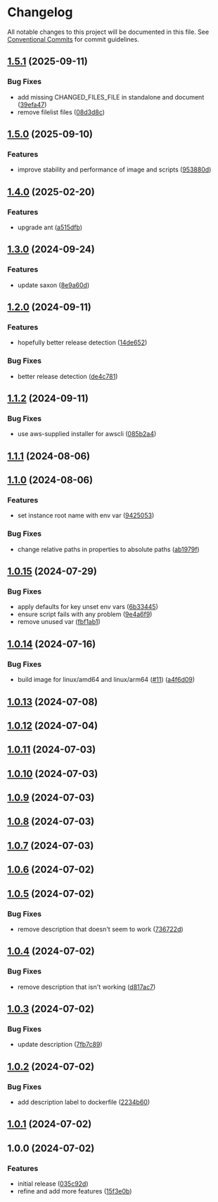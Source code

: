 # Changelog

All notable changes to this project will be documented in this file. See
[Conventional Commits](https://conventionalcommits.org) for commit guidelines.

## [1.5.1](https://github.com/cambridge-collection/xslt-transformation-engine/compare/v1.5.0...v1.5.1) (2025-09-11)


### Bug Fixes

* add missing CHANGED_FILES_FILE in standalone and document ([39efa47](https://github.com/cambridge-collection/xslt-transformation-engine/commit/39efa47901db6dffbfeb0900452b7424394a0a8b))
* remove filelist files ([08d3d8c](https://github.com/cambridge-collection/xslt-transformation-engine/commit/08d3d8cf45496f2426f2e0ce715b20fd16ec8c63))

## [1.5.0](https://github.com/cambridge-collection/xslt-transformation-engine/compare/v1.4.0...v1.5.0) (2025-09-10)


### Features

* improve stability and performance of image and scripts ([953880d](https://github.com/cambridge-collection/xslt-transformation-engine/commit/953880da903f5d753385f7cb7c42c49e89993807))

## [1.4.0](https://github.com/cambridge-collection/xslt-transformation-engine/compare/v1.3.0...v1.4.0) (2025-02-20)


### Features

* upgrade ant ([a515dfb](https://github.com/cambridge-collection/xslt-transformation-engine/commit/a515dfbe541eaa76445941eff75946353d935b84))

## [1.3.0](https://github.com/cambridge-collection/xslt-transformation-engine/compare/v1.2.0...v1.3.0) (2024-09-24)


### Features

* update saxon ([8e9a60d](https://github.com/cambridge-collection/xslt-transformation-engine/commit/8e9a60dd5e058fdfd07c673b9fcf622fa9b1fbe2))

## [1.2.0](https://github.com/cambridge-collection/xslt-transformation-engine/compare/v1.1.2...v1.2.0) (2024-09-11)


### Features

* hopefully better release detection ([14de652](https://github.com/cambridge-collection/xslt-transformation-engine/commit/14de652a8e912942249d135fdc4797c01250b88d))


### Bug Fixes

* better release detection ([de4c781](https://github.com/cambridge-collection/xslt-transformation-engine/commit/de4c781f7b6f9ed22da98d0723bc9242b39e7c67))

## [1.1.2](https://github.com/cambridge-collection/xslt-transformation-engine/compare/v1.1.1...v1.1.2) (2024-09-11)


### Bug Fixes

* use aws-supplied installer for awscli ([085b2a4](https://github.com/cambridge-collection/xslt-transformation-engine/commit/085b2a4b6db273deb7f946e0fa2bee534bf54efb))

## [1.1.1](https://github.com/cambridge-collection/xslt-transformation-engine/compare/v1.1.0...v1.1.1) (2024-08-06)

## [1.1.0](https://github.com/cambridge-collection/xslt-transformation-engine/compare/v1.0.15...v1.1.0) (2024-08-06)


### Features

* set instance root name with env var ([9425053](https://github.com/cambridge-collection/xslt-transformation-engine/commit/942505315326fc7376148d64f81e8ae9efe47ddd))


### Bug Fixes

* change relative paths in properties to absolute paths ([ab1979f](https://github.com/cambridge-collection/xslt-transformation-engine/commit/ab1979f4f273f62a83307f96cc1ae88f2498e0a2))

## [1.0.15](https://github.com/cambridge-collection/xslt-transformation-engine/compare/v1.0.14...v1.0.15) (2024-07-29)


### Bug Fixes

* apply defaults for key unset env vars ([6b33445](https://github.com/cambridge-collection/xslt-transformation-engine/commit/6b33445cb18caabd29515cb5506a9a0f2801792b))
* ensure script fails with any problem ([9e4a6f9](https://github.com/cambridge-collection/xslt-transformation-engine/commit/9e4a6f9a784d2b2079201b535ed00ba9848548e7))
* remove unused var ([fbf1ab1](https://github.com/cambridge-collection/xslt-transformation-engine/commit/fbf1ab1d40b25fa8130f1e20fdd3adbcf86037fd))

## [1.0.14](https://github.com/cambridge-collection/xslt-transformation-engine/compare/v1.0.13...v1.0.14) (2024-07-16)


### Bug Fixes

* build image for linux/amd64 and linux/arm64 ([#11](https://github.com/cambridge-collection/xslt-transformation-engine/issues/11)) ([a4f6d09](https://github.com/cambridge-collection/xslt-transformation-engine/commit/a4f6d09e7d53999366cc4686224df7db3cfd616c))

## [1.0.13](https://github.com/cambridge-collection/xslt-transformation-engine/compare/v1.0.12...v1.0.13) (2024-07-08)

## [1.0.12](https://github.com/cambridge-collection/xslt-transformation-engine/compare/v1.0.11...v1.0.12) (2024-07-04)

## [1.0.11](https://github.com/cambridge-collection/xslt-transformation-engine/compare/v1.0.10...v1.0.11) (2024-07-03)

## [1.0.10](https://github.com/cambridge-collection/xslt-transformation-engine/compare/v1.0.9...v1.0.10) (2024-07-03)

## [1.0.9](https://github.com/cambridge-collection/xslt-transformation-engine/compare/v1.0.8...v1.0.9) (2024-07-03)

## [1.0.8](https://github.com/cambridge-collection/xslt-transformation-engine/compare/v1.0.7...v1.0.8) (2024-07-03)

## [1.0.7](https://github.com/cambridge-collection/xslt-transformation-engine/compare/v1.0.6...v1.0.7) (2024-07-03)

## [1.0.6](https://github.com/cambridge-collection/xslt-transformation-engine/compare/v1.0.5...v1.0.6) (2024-07-02)

## [1.0.5](https://github.com/cambridge-collection/xslt-transformation-engine/compare/v1.0.4...v1.0.5) (2024-07-02)


### Bug Fixes

* remove description that doesn't seem to work ([736722d](https://github.com/cambridge-collection/xslt-transformation-engine/commit/736722d646262a1ba31ad18f612fa55948bfe4d4))

## [1.0.4](https://github.com/cambridge-collection/xslt-transformation-engine/compare/v1.0.3...v1.0.4) (2024-07-02)


### Bug Fixes

* remove description that isn't working ([d817ac7](https://github.com/cambridge-collection/xslt-transformation-engine/commit/d817ac77588363210ac360c650049b8bfa4ddc5c))

## [1.0.3](https://github.com/cambridge-collection/xslt-transformation-engine/compare/v1.0.2...v1.0.3) (2024-07-02)


### Bug Fixes

* update description ([7fb7c89](https://github.com/cambridge-collection/xslt-transformation-engine/commit/7fb7c89221f735746a8a4ff4b920957163479075))

## [1.0.2](https://github.com/cambridge-collection/xslt-transformation-engine/compare/v1.0.1...v1.0.2) (2024-07-02)


### Bug Fixes

* add description label to dockerfile ([2234b60](https://github.com/cambridge-collection/xslt-transformation-engine/commit/2234b60db7d0e8bf409fab7ce69a28526de93104))

## [1.0.1](https://github.com/cambridge-collection/xslt-transformation-engine/compare/v1.0.0...v1.0.1) (2024-07-02)

## 1.0.0 (2024-07-02)


### Features

* initial release ([035c92d](https://github.com/cambridge-collection/xslt-transformation-engine/commit/035c92d33817559ab8952b65a4ddf5a86b3f2a95))
* refine and add more features ([15f3e0b](https://github.com/cambridge-collection/xslt-transformation-engine/commit/15f3e0be85878d536651b4f7d090212d33266d53))
